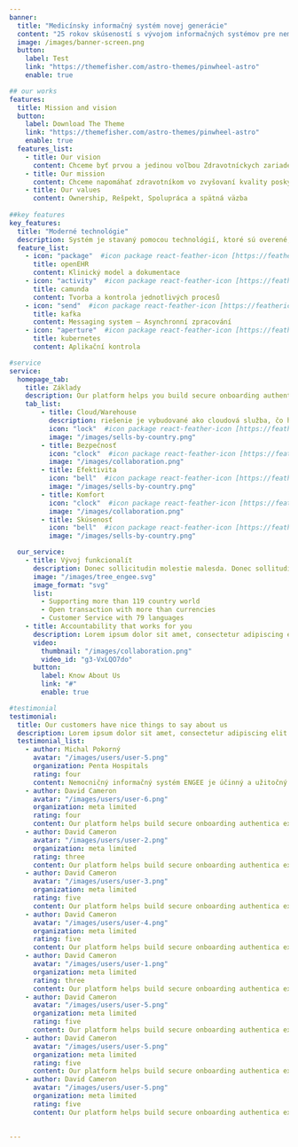 ```yaml
---
banner:
  title: "Medicínsky informačný systém novej generácie"
  content: "25 rokov skúseností s vývojom informačných systémov pre nemocnice a ambulancie"
  image: /images/banner-screen.png
  button:
    label: Test
    link: "https://themefisher.com/astro-themes/pinwheel-astro"
    enable: true

## our works
features:
  title: Mission and vision
  button:
    label: Download The Theme
    link: "https://themefisher.com/astro-themes/pinwheel-astro"
    enable: true
  features_list:
    - title: Our vision
      content: Chceme byť prvou a jedinou voľbou Zdravotníckych zariadení
    - title: Our mission
      content: Chceme napomáhať zdravotníkom vo zvyšovaní kvality poskytovaných služieb a zároveň vo zvyšovaní rentability Zdravotníckych zariadení
    - title: Our values
      content: Ownership, Rešpekt, Spolupráca a spätná väzba
      
##key features
key_features:
  title: "Moderné technológie"
  description: Systém je stavaný pomocou technológií, ktoré sú overené, škálovateľné a otvorené.
  feature_list:
    - icon: "package"  #icon package react-feather-icon [https://feathericons.com/]
      title: openEHR
      content: Klinický model a dokumentace
    - icon: "activity"  #icon package react-feather-icon [https://feathericons.com/]
      title: camunda
      content: Tvorba a kontrola jednotlivých procesů
    - icon: "send"  #icon package react-feather-icon [https://feathericons.com/]
      title: kafka
      content: Messaging system – Asynchronní zpracování
    - icon: "aperture"  #icon package react-feather-icon [https://feathericons.com/]
      title: kubernetes
      content: Aplikační kontrola

#service
service:
  homepage_tab:
    title: Základy
    description: Our platform helps you build secure onboarding authentication experiences that retain and engage your users. We build the infrastructure, you can.
    tab_list:
        - title: Cloud/Warehouse
          description: riešenie je vybudované ako cloudová služba, čo ho umožní efektívne prevádzkovať, zjednodušiť jeho škálovanie a urýchli nasadzovanie nových funkcionalít a zmien. Zároveň riešenie podporuje  zdieľanie údajov o pacientoch medzi jednotlivými nemocničnými zariadeniami s cieľom odbremeniť zdravotný personál od zdĺhavej evidencie údajov z papierových podkladov, pričom bude rešpektovať bezpečnostné a legislatívne predpisy. 
          icon: "lock"  #icon package react-feather-icon [https://feathericons.com/]
          image: "/images/sells-by-country.png"
        - title: Bezpečnosť
          icon: "clock"  #icon package react-feather-icon [https://feathericons.com/]
          image: "/images/collaboration.png"
        - title: Efektivita
          icon: "bell"  #icon package react-feather-icon [https://feathericons.com/]
          image: "/images/sells-by-country.png"
        - title: Komfort
          icon: "clock"  #icon package react-feather-icon [https://feathericons.com/]
          image: "/images/collaboration.png"
        - title: Skúsenosť
          icon: "bell"  #icon package react-feather-icon [https://feathericons.com/]
          image: "/images/sells-by-country.png"

  our_service:
    - title: Vývoj funkcionalít
      description: Donec sollicitudin molestie malesda. Donec sollitudin molestie malesuada. Mauris pellentesque nec, egestas non nisi. Cras ultricies ligula sed
      image: "/images/tree_engee.svg"
      image_format: "svg"
      list:
        - Supporting more than 119 country world
        - Open transaction with more than currencies
        - Customer Service with 79 languages
    - title: Accountability that works for you
      description: Lorem ipsum dolor sit amet, consectetur adipiscing elit. Morbi egestas Werat viverra id et aliquet. vulputate egestas sollicitudin.
      video:
        thumbnail: "/images/collaboration.png"
        video_id: "g3-VxLQO7do"
      button:
        label: Know About Us
        link: "#"
        enable: true

#testimonial
testimonial:
  title: Our customers have nice things to say about us
  description: Lorem ipsum dolor sit amet, consectetur adipiscing elit. Morbi egestas Werat viverra id et aliquet. vulputate egestas sollicitudin.
  testimonial_list:
    - author: Michal Pokorný
      avatar: "/images/users/user-5.png"
      organization: Penta Hospitals
      rating: four
      content: Nemocničný informačný systém ENGEE je účinný a užitočný nástroj, ktorý zlepšuje organizáciu a tok informácií v nemocnici, prispieva k vyššej kvalite starostlivosti o pacientov a uľahčuje prácu zdravotníckeho personálu.
    - author: David Cameron
      avatar: "/images/users/user-6.png"
      organization: meta limited
      rating: four
      content: Our platform helps build secure onboarding authentica experiences & engage your users. We build .
    - author: David Cameron
      avatar: "/images/users/user-2.png"
      organization: meta limited
      rating: three
      content: Our platform helps build secure onboarding authentica experiences & engage your users. We build .
    - author: David Cameron
      avatar: "/images/users/user-3.png"
      organization: meta limited
      rating: five
      content: Our platform helps build secure onboarding authentica experiences & engage your users. We build .
    - author: David Cameron
      avatar: "/images/users/user-4.png"
      organization: meta limited
      rating: five
      content: Our platform helps build secure onboarding authentica experiences & engage your users. We build .
    - author: David Cameron
      avatar: "/images/users/user-1.png"
      organization: meta limited
      rating: three
      content: Our platform helps build secure onboarding authentica experiences & engage your users. We build .
    - author: David Cameron
      avatar: "/images/users/user-5.png"
      organization: meta limited
      rating: five
      content: Our platform helps build secure onboarding authentica experiences & engage your users. We build .
    - author: David Cameron
      avatar: "/images/users/user-5.png"
      organization: meta limited
      rating: five
      content: Our platform helps build secure onboarding authentica experiences & engage your users. We build .
    - author: David Cameron
      avatar: "/images/users/user-5.png"
      organization: meta limited
      rating: five
      content: Our platform helps build secure onboarding authentica experiences & engage your users. We build .

 
---
```

